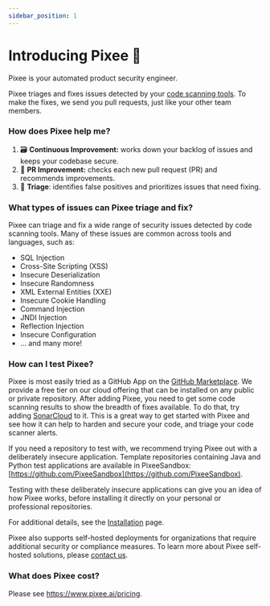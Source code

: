 ```yaml
---
sidebar_position: 1
---
```


# Introducing Pixee 👋

Pixee is your automated product security engineer.

Pixee triages and fixes issues detected by your [code scanning tools](/code-scanning-tools/overview). To make the fixes, we send you pull requests, just like your other team members.

### How does Pixee help me?

1. 🗃️ **Continuous Improvement:** works down your backlog of issues and keeps your codebase secure.
2. :seedling: **PR Improvement:** checks each new pull request (PR) and recommends improvements.
3. 🔎 **Triage**: identifies false positives and prioritizes issues that need fixing.

### What types of issues can Pixee triage and fix?

Pixee can triage and fix a wide range of security issues detected by code scanning tools. Many of these issues are common across tools and languages, such as:

- SQL Injection
- Cross-Site Scripting (XSS)
- Insecure Deserialization
- Insecure Randomness
- XML External Entities (XXE)
- Insecure Cookie Handling
- Command Injection
- JNDI Injection
- Reflection Injection
- Insecure Configuration
- ... and many more!

### How can I test Pixee?

Pixee is most easily tried as a GitHub App on the [GitHub Marketplace](https://github.com/apps/pixeebot/). We provide a free tier on our cloud offering that can be installed on any public or private repository. After adding Pixee, you need to get some code scanning results to show the breadth of fixes available. To do that, try adding [SonarCloud](https://www.sonarsource.com/products/sonarcloud/) to it. This is a great way to get started with Pixee and see how it can help to harden and secure your code, and triage your code scanner alerts.

If you need a repository to test with, we recommend trying Pixee out with a deliberately insecure application. Template repositories containing Java and Python test applications are available in PixeeSandbox: [https://github.com/PixeeSandbox](https://github.com/PixeeSandbox).

Testing with these deliberately insecure applications can give you an idea of how Pixee works, before installing it directly on your personal or professional repositories.

For additional details, see the [Installation](/installing) page.

Pixee also supports self-hosted deployments for organizations that require additional security or compliance measures. To learn more about Pixee self-hosted solutions, please [contact us](https://pixee.ai/demo-landing-page).

### What does Pixee cost?

Please see https://www.pixee.ai/pricing.
